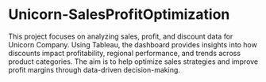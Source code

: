 # Unicorn-SalesProfitOptimization
This project focuses on analyzing sales, profit, and discount data for Unicorn Company. Using Tableau, the dashboard provides insights into how discounts impact profitability, regional performance, and trends across product categories. The aim is to help optimize sales strategies and improve profit margins through data-driven decision-making.
